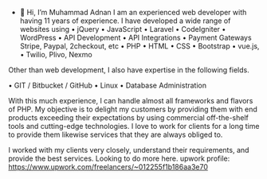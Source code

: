 - 👋 Hi, I’m Muhammad Adnan
I am an experienced web developer with having 11 years of experience. I have developed a wide range of websites using
• jQuery
• JavaScript
• Laravel
• CodeIgniter
• WordPress
• API Development
• API Integrations
• Payment Gateways Stripe, Paypal, 2checkout, etc
• PHP
• HTML
• CSS
• Bootstrap
• vue.js,
• Twilio, Plivo, Nexmo

Other than web development, I also have expertise in the following fields.

• GIT / Bitbucket / GitHub
• Linux
• Database Administration

With this much experience, I can handle almost all frameworks and flavors of PHP.
My objective is to delight my customers by providing them with end products exceeding their expectations by using commercial off-the-shelf tools and cutting-edge technologies.
I love to work for clients for a long time to provide them likewise services that they are always obliged to.

I worked with my clients very closely, understand their requirements, and provide the best services. Looking to do more here.
upwork profile: https://www.upwork.com/freelancers/~012255f1b186aa3e70
